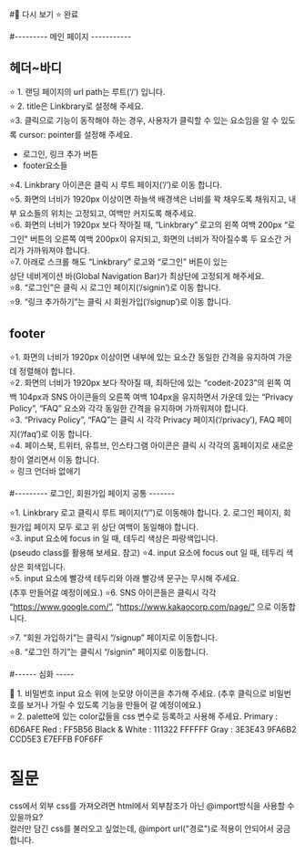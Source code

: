 #📌 다시 보기 ⭐️ 완료  

#--------- 메인 페이지 -----------

## 헤더~바디  

⭐️ 1. 랜딩 페이지의 url path는 루트(‘/’) 입니다.  
⭐️ 2. title은 Linkbrary로 설정해 주세요.  
⭐️3. 클릭으로 기능이 동작해야 하는 경우, 사용자가 클릭할 수 있는 요소임을 알 수 있도록 cursor: pointer를 설정해 주세요.  
- 로그인, 링크 추가 버튼  
- footer요소들
  
⭐️4. Linkbrary 아이콘은 클릭 시 루트 페이지(‘/’)로 이동 합니다.  
⭐️5. 화면의 너비가 1920px 이상이면 하늘색 배경색은 너비를 꽉 채우도록 채워지고, 내부 요소들의 위치는 고정되고, 여백만 커지도록 해주세요.  
⭐️6. 화면의 너비가 1920px 보다 작아질 때, “Linkbrary” 로고의 왼쪽 여백 200px “로그인" 버튼의 오른쪽 여백 200px이 유지되고, 화면의 너비가 작아질수록 두 요소간 거리가 가까워져야 합니다.  
⭐️7. 아래로 스크롤 해도 “Linkbrary” 로고와 “로그인” 버튼이 있는  
상단 네비게이션 바(Global Navigation Bar)가 최상단에 고정되게 해주세요.  
⭐️8. “로그인”은 클릭 시 로그인 페이지(‘/signin’)로 이동 합니다.  
⭐️9. “링크 추가하기”는 클릭 시 회원가입(‘/signup’)로 이동 합니다.  

## footer

⭐️1. 화면의 너비가 1920px 이상이면 내부에 있는 요소간 동일한 간격을 유지하여 가운데 정렬해야 합니다.  
⭐️2. 화면의 너비가 1920px 보다 작아질 때, 최하단에 있는 “codeit-2023”의
왼쪽 여백 104px과 SNS 아이콘들의 오른쪽 여백 104px을 유지하면서
가운데 있는 “Privacy Policy”, “FAQ” 요소와 각각 동일한 간격을 유지하며 가까워져야 합니다.  
⭐️3. “Privacy Policy”, “FAQ”는 클릭 시 각각 Privacy 페이지(‘/privacy’),
FAQ 페이지(‘/faq’)로 이동 합니다.  
⭐️4. 페이스북, 트위터, 유튜브, 인스타그램 아이콘은 클릭 시
각각의 홈페이지로 새로운 창이 열리면서 이동 합니다.  
⭐️ 링크 언더바 없애기  

#--------- 로그인, 회원가입 페이지 공통 -------

⭐️1. Linkbrary 로고 클릭시 루트 페이지(“/”)로 이동해야 합니다. 2. 로그인 페이지, 회원가입 페이지 모두 로고 위 상단 여백이 동일해야 합니다.  
⭐️3. input 요소에 focus in 일 때, 테두리 색상은 파랑색입니다.  
(pseudo class를 활용해 보세요. 참고)
⭐️4. input 요소에 focus out 일 때, 테두리 색상은 회색입니다.  
⭐️5. input 요소에 빨강색 테두리와 아래 빨강색 문구는 무시해 주세요.  
(추후 만들어갈 예정이에요.)
⭐️6. SNS 아이콘들은 클릭시 각각 “https://www.google.com/”,
“https://www.kakaocorp.com/page/” 으로 이동합니다.

⭐️7. “회원 가입하기”는 클릭시 “/signup” 페이지로 이동합니다.  
⭐️8. “로그인 하기”는 클릭시 “/signin” 페이지로 이동합니다.  

#------ 심화 -----

📌 1. 비밀번호 input 요소 위에 눈모양 아이콘을 추가해 주세요.
   (추후 클릭으로 비밀번호를 보거나 가릴 수 있도록 기능을 만들어 갈 예정이에요.)  
⭐️ 2. palette에 있는 color값들을 css 변수로 등록하고 사용해 주세요.
   Primary : 6D6AFE
   Red : FF5B56
   Black & White : 111322 FFFFFF
   Gray : 3E3E43 9FA6B2 CCD5E3 E7EFFB F0F6FF  

# 질문
css에서 외부 css를 가져오려면 html에서 외부참조가 아닌 @import방식을 사용할 수 있을까요?  
컬러만 담긴 css를 불러오고 싶었는데, @import url("경로")로 적용이 안되어서 궁금합니다.
